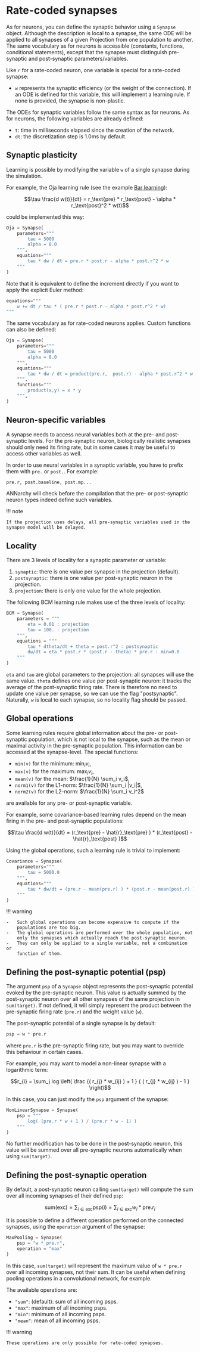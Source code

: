 # Rate-coded synapses

As for neurons, you can define the synaptic behavior using a `Synapse`
object. Although the description is local to a synapse, the same ODE
will be applied to all synapses of a given Projection from one
population to another. The same vocabulary as for neurons is accessible
(constants, functions, conditional statements), except that the synapse
must distinguish pre-synaptic and post-synaptic parameters/variables.

Like `r` for a rate-coded neuron, one variable is special for a
rate-coded synapse:

-   `w` represents the synaptic efficiency (or the weight of the
    connection). If an ODE is defined for this variable, this will
    implement a learning rule. If none is provided, the synapse is
    non-plastic.

The ODEs for synaptic variables follow the same syntax as for neurons.
As for neurons, the following variables are already defined:

-   `t`: time in milliseconds elapsed since the creation of the network.
-   `dt`: the discretization step is 1.0ms by default.

## Synaptic plasticity

Learning is possible by modifying the variable `w` of a single synapse
during the simulation.

For example, the Oja learning rule (see the example
[Bar learning](../example/BarLearning.ipynb)):

$$\tau \frac{d w(t)}{dt} = r_\text{pre} * r_\text{post} - \alpha * r_\text{post}^2 * w(t)$$

could be implemented this way:

```python
Oja = Synapse(
    parameters="""
        tau = 5000
        alpha = 8.0
    """,
    equations="""
        tau * dw / dt = pre.r * post.r - alpha * post.r^2 * w
    """
)
```

Note that it is equivalent to define the increment directly if you want
to apply the explicit Euler method:

```python
equations="""
    w += dt / tau * ( pre.r * post.r - alpha * post.r^2 * w)
"""
```

The same vocabulary as for rate-coded neurons applies. Custom functions
can also be defined:

```python
Oja = Synapse(
    parameters="""
        tau = 5000
        alpha = 8.0
    """,
    equations="""
        tau * dw / dt = product(pre.r,  post.r) - alpha * post.r^2 * w
    """,
    functions="""
        product(x,y) = x * y
    """,
)
```

## Neuron-specific variables

A synapse needs to access neural variables both at the pre- and
post-synaptic levels. For the pre-synaptic neuron, biologically
realistic synapses should only need its firing rate, but in some cases
it may be useful to access other variables as well.

In order to use neural variables in a synaptic variable, you have to
prefix them with `pre.` or `post.`. For example:

```python
pre.r, post.baseline, post.mp...
```

ANNarchy will check before the compilation that the pre- or
post-synaptic neuron types indeed define such variables.

!!! note

    If the projection uses delays, all pre-synaptic variables used in the
    synapse model will be delayed.


## Locality

There are 3 levels of locality for a synaptic parameter or variable:

1.  `synaptic`: there is one value per synapse in the projection
    (default).
2.  `postsynaptic`: there is one value per post-synaptic neuron in the
    projection.
3.  `projection`: there is only one value for the whole projection.

The following BCM learning rule makes use of the three levels of
locality:

```python
BCM = Synapse(
    parameters = """
        eta = 0.01 : projection
        tau = 100. : projection
    """,
    equations = """
        tau * dtheta/dt + theta = post.r^2 : postsynaptic
        dw/dt = eta * post.r * (post.r - theta) * pre.r : min=0.0
    """
)
```

`eta` and `tau` are global parameters to the projection: all synapses
will use the same value. `theta` defines one value per post-synaptic
neuron: it tracks the average of the post-synaptic firing rate. There is
therefore no need to update one value per synapse, so we can use the
flag \"postsynaptic\". Naturally, `w` is local to each synapse, so no
locality flag should be passed.

## Global operations

Some learning rules require global information about the pre- or
post-synaptic population, which is not local to the synapse, such as the
mean or maximal activity in the pre-synaptic population. This
information can be accessed at the synapse-level. The special functions:

-   `min(v)` for the minimum: $\min_i v_i$,
-   `max(v)` for the maximum: $\max_i v_i$,
-   `mean(v)` for the mean: $\frac{1}{N} \sum_i v_i$,
-   `norm1(v)` for the L1-norm: $\frac{1}{N} \sum_i |v_i|$,
-   `norm2(v)` for the L2-norm: $\frac{1}{N} \sum_i v_i^2$

are available for any pre- or post-synaptic variable.

For example, some covariance-based learning rules depend on the mean
firing in the pre- and post-synaptic populations:

$$\tau \frac{d w(t)}{dt} = (r_\text{pre} - \hat{r}_\text{pre} )  * (r_\text{post} - \hat{r}_\text{post} )$$

Using the global operations, such a learning rule is trivial to
implement:

```python
Covariance = Synapse(
    parameters="""
        tau = 5000.0
    """,
    equations="""
        tau * dw/dt = (pre.r - mean(pre.r) ) * (post.r - mean(post.r) )
    """
)
```

!!! warning

    -   Such global operations can become expensive to compute if the
        populations are too big.
    -   The global operations are performed over the whole population, not
        only the synapses which actually reach the post-synaptic neuron.
    -   They can only be applied to a single variable, not a combination or
        function of them.


## Defining the post-synaptic potential (psp)

The argument `psp` of a `Synapse` object represents the post-synaptic
potential evoked by the pre-synaptic neuron. This value is actually
summed by the post-synaptic neuron over all other synapses of the same
projection in `sum(target)`. If not defined, it will simply represent
the product between the pre-synaptic firing rate (`pre.r`) and the
weight value (`w`).

The post-synaptic potential of a single synapse is by default:

```python
psp = w * pre.r
```

where `pre.r` is the pre-synaptic firing rate, but you may want to
override this behaviour in certain cases.

For example, you may want to model a non-linear synapse with a
logarithmic term:

$$r_{i} = \sum_j log \left( \frac {( r_{j} * w_{ij} ) + 1 } { ( r_{j} * w_{ij} ) - 1 } \right)$$

In this case, you can just modify the `psp` argument of the synapse:

```python
NonLinearSynapse = Synapse( 
    psp = """
        log( (pre.r * w + 1 ) / (pre.r * w - 1) )
    """
)
```

No further modification has to be done in the post-synaptic neuron, this
value will be summed over all pre-synaptic neurons automatically when
using `sum(target)`.

## Defining the post-synaptic operation

By default, a post-synaptic neuron calling `sum(target)` will compute
the sum over all incoming synapses of their defined `psp`:

$$\text{sum(exc)} = \sum_{i \in \text{exc}} \text{psp}(i) = \sum_{i \in \text{exc}} w_i * \text{pre}.r_i$$

It is possible to define a different operation performed on the
connected synapses, using the `operation` argument of the synapse:

```python
MaxPooling = Synapse(
    psp = "w * pre.r",
    operation = "max"
)
```

In this case, `sum(target)` will represent the maximum value of
`w * pre.r` over all incoming synapses, not their sum. It can be useful
when defining pooling operations in a convolutional network, for
example.

The available operations are:

-   `"sum"`: (default): sum of all incoming psps.
-   `"max"`: maximum of all incoming psps.
-   `"min"`: minimum of all incoming psps.
-   `"mean"`: mean of all incoming psps.

!!! warning

    These operations are only possible for rate-coded synapses.

